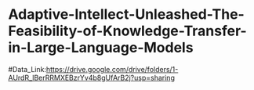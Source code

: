 # Adaptive-Intellect-Unleashed-The-Feasibility-of-Knowledge-Transfer-in-Large-Language-Models
#Data_Link:https://drive.google.com/drive/folders/1-AUrdR_lBerRRMXEBzrYv4b8gUfArB2j?usp=sharing
